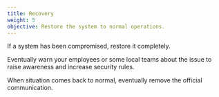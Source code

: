 ```yaml
---
title: Recovery
weight: 5
objective: Restore the system to normal operations.
---
```

If a system has been compromised, restore it completely.

Eventually warn your employees or some local teams about the issue to raise awareness and increase security rules.

When situation comes back to normal, eventually remove the official communication.
